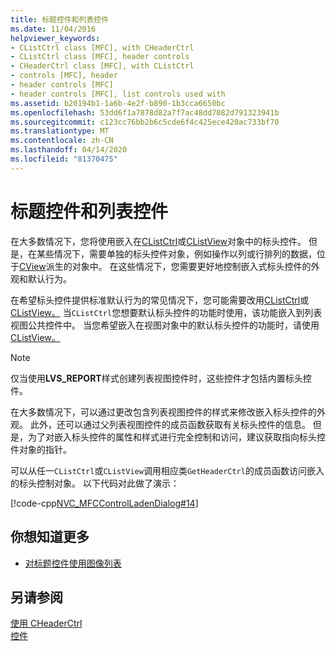 ```yaml
---
title: 标题控件和列表控件
ms.date: 11/04/2016
helpviewer_keywords:
- CListCtrl class [MFC], with CHeaderCtrl
- CListCtrl class [MFC], header controls
- CHeaderCtrl class [MFC], with CListCtrl
- controls [MFC], header
- header controls [MFC]
- header controls [MFC], list controls used with
ms.assetid: b20194b1-1a6b-4e2f-b890-1b3cca6650bc
ms.openlocfilehash: 53dd6f1a7878d82a7f7ac48dd7082d791323941b
ms.sourcegitcommit: c123cc76bb2b6c5cde6f4c425ece420ac733bf70
ms.translationtype: MT
ms.contentlocale: zh-CN
ms.lasthandoff: 04/14/2020
ms.locfileid: "81370475"
---
```

# <a name="header-control-and-list-control"></a>标题控件和列表控件

在大多数情况下，您将使用嵌入在[CListCtrl](../mfc/reference/clistctrl-class.md)或[CListView](../mfc/reference/clistview-class.md)对象中的标头控件。 但是，在某些情况下，需要单独的标头控件对象，例如操作以列或行排列的数据，位于[CView](../mfc/reference/cview-class.md)派生的对象中。 在这些情况下，您需要更好地控制嵌入式标头控件的外观和默认行为。

在希望标头控件提供标准默认行为的常见情况下，您可能需要改用[CListCtrl](../mfc/reference/clistctrl-class.md)或[CListView。](../mfc/reference/clistview-class.md) 当`CListCtrl`您想要默认标头控件的功能时使用，该功能嵌入到列表视图公共控件中。 当您希望嵌入在视图对象中的默认标头控件的功能时，请使用[CListView。](../mfc/reference/clistview-class.md)

> [!NOTE]
> 仅当使用**LVS_REPORT**样式创建列表视图控件时，这些控件才包括内置标头控件。

在大多数情况下，可以通过更改包含列表视图控件的样式来修改嵌入标头控件的外观。 此外，还可以通过父列表视图控件的成员函数获取有关标头控件的信息。 但是，为了对嵌入标头控件的属性和样式进行完全控制和访问，建议获取指向标头控件对象的指针。

可以从任一`CListCtrl`或`CListView`调用相应类`GetHeaderCtrl`的成员函数访问嵌入的标头控制对象。 以下代码对此做了演示：

[!code-cpp[NVC_MFCControlLadenDialog#14](../mfc/codesnippet/cpp/header-control-and-list-control_1.cpp)]

## <a name="what-do-you-want-to-know-more-about"></a>你想知道更多

- [对标题控件使用图像列表](../mfc/using-image-lists-with-header-controls.md)

## <a name="see-also"></a>另请参阅

[使用 CHeaderCtrl](../mfc/using-cheaderctrl.md)<br/>
[控件](../mfc/controls-mfc.md)
